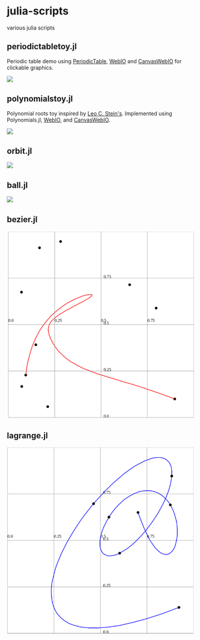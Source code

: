 # julia-scripts
various julia scripts

## periodictabletoy.jl
Periodic table demo using [PeriodicTable](https://github.com/rahulkp220/PeriodicTable.jl), [WebIO](https://github.com/JuliaGizmos/WebIO.jl) and [CanvasWebIO](https://github.com/lancebeet/CanvasWebIO.jl) for clickable graphics.

<img src="demo.gif" style="width: 500px;"/>

## polynomialstoy.jl
Polynomial roots toy inspired by [Leo C. Stein's](https://duetosymmetry.com/tool/polynomial-roots-toy/). Implemented using Polynomials.jl, [WebIO](https://github.com/JuliaGizmos/WebIO.jl), and [CanvasWebIO](https://github.com/lancebeet/CanvasWebIO.jl).

<img src="demo2.gif" style="width: 500px;"/>

## orbit.jl

<img src="demo3.gif" style="width: 500px;"/>

## ball.jl

<img src="demo4.gif" style="width: 500px;"/>

## bezier.jl

<img src="demo5.gif" style="width: 500px;"/>

## lagrange.jl

<img src="demo6.gif" style="width: 500px;"/>
